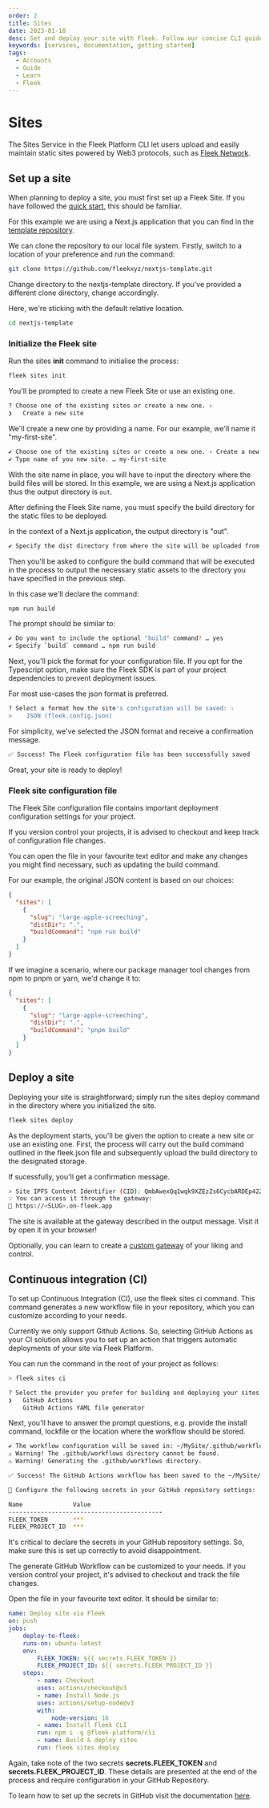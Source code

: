 ```yaml
---
order: 2
title: Sites
date: 2023-01-10
desc: Set and deploy your site with Fleek. Follow our concise CLI guide to create your site and leverage GitHub Actions to automate IPFS deployments through Continuous Integration.
keywords: [services, documentation, getting started]
tags:
  - Accounts
  - Guide
  - Learn
  - Fleek
---
```


# Sites

The Sites Service in the Fleek Platform CLI let users upload and easily maintain static sites powered by Web3 protocols, such as [Fleek Network](https://fleek.network).

## Set up a site

When planning to deploy a site, you must first set up a Fleek Site. If you have followed the [quick start](/docs/cli/), this should be familiar.

For this example we are using a Next.js application that you can find in the [template repository](https://github.com/fleek-tools/nextjs-boilerplate).

We can clone the repository to our local file system. Firstly, switch to a location of your preference and run the command:

```sh
git clone https://github.com/fleekxyz/nextjs-template.git
```

Change directory to the nextjs-template directory. If you've provided a different clone directory, change accordingly.

Here, we're sticking with the default relative location.

```sh
cd nextjs-template
```

### Initialize the Fleek site

Run the sites **init** command to initialise the process:

```sh
fleek sites init
```

You'll be prompted to create a new Fleek Site or use an existing one.

```sh
? Choose one of the existing sites or create a new one. ›
❯   Create a new site
```

We'll create a new one by providing a name. For our example, we'll name it "my-first-site".

```sh
✔ Choose one of the existing sites or create a new one. › Create a new site
✔ Type name of you new site. … my-first-site
```

With the site name in place, you will have to input the directory where the build files will be stored. In this example, we are using a Next.js application thus the output directory is `out`.

After defining the Fleek Site name, you must specify the build directory for the static files to be deployed.

In the context of a Next.js application, the output directory is "out".

```sh
✔ Specify the dist directory from where the site will be uploaded from > out
```

Then you'll be asked to configure the build command that will be executed in the process to output the necessary static assets to the directory you have specified in the previous step.

In this case we'll declare the command:

```sh
npm run build
```

The prompt should be similar to:

```sh
✔ Do you want to include the optional "build" command? … yes
✔ Specify `build` command … npm run build
```

Next, you'll pick the format for your configuration file. If you opt for the Typescript option, make sure the Fleek SDK is part of your project dependencies to prevent deployment issues.

For most use-cases the json format is preferred.

```sh
? Select a format how the site's configuration will be saved: ›
>    JSON (fleek.config.json)
```

For simplicity, we've selected the JSON format and receive a confirmation message.

```sh
✅ Success! The Fleek configuration file has been successfully saved
```

Great, your site is ready to deploy!

### Fleek site configuration file

The Fleek Site configuration file contains important deployment configuration settings for your project.

If you version control your projects, it is advised to checkout and keep track of configuration file changes.

You can open the file in your favourite text editor and make any changes you might find necessary, such as updating the build command.

For our example, the original JSON content is based on our choices:

```json
{
  "sites": [
    {
      "slug": "large-apple-screeching",
      "distDir": ".",
      "buildCommand": "npm run build"
    }
  ]
}
```

If we imagine a scenario, where our package manager tool changes from npm to pnpm or yarn, we'd change it to:

```json
{
  "sites": [
    {
      "slug": "large-apple-screeching",
      "distDir": ".",
      "buildCommand": "pnpm build"
    }
  ]
}
```

## Deploy a site

Deploying your site is straightforward; simply run the sites deploy command in the directory where you initialized the site.

```sh
fleek sites deploy
```

As the deployment starts, you'll be given the option to create a new site or use an existing one. First, the process will carry out the build command outlined in the fleek.json file and subsequently upload the build directory to the designated storage.

If sucessfully, you'll get a confirmation message.

```sh
> Site IPFS Content Identifier (CID): QmbAwexQq1wqk9XZEzZs6CycbARDEp42ZRg5tUHp1XW2RQ
💡 You can access it through the gateway:
🔗 https://<SLUG>.on-fleek.app
```

The site is available at the gateway described in the output message. Visit it by open it in your browser!

Optionally, you can learn to create a [custom gateway](/docs/cli/gateways/) of your liking and control.

## Continuous integration (CI)

To set up Continuous Integration (CI), use the fleek sites ci command. This command generates a new workflow file in your repository, which you can customize according to your needs.

Currently we only support Github Actions. So, selecting GitHub Actions as your CI solution allows you to set up an action that triggers automatic deployments of your site via Fleek Platform.

You can run the command in the root of your project as follows:

```sh
> fleek sites ci
```

```sh
? Select the provider you prefer for building and deploying your sites: ›
❯   GitHub Actions
    GitHub Actions YAML file generator
```

Next, you'll have to answer the prompt questions, e.g. provide the install command, lockfile or the location where the workflow should be stored.

```sh
✔ The workflow configuration will be saved in: ~/MySite/.github/workflows/fleek-deploy.yaml. Would you like to choose a different path? … no
⚠ Warning! The .github/workflows directory cannot be found.
⚠ Warning! Generating the .github/workflows directory.

✅ Success! The GitHub Actions workflow has been saved to the ~/MySite/.github/workflows/fleek-deploy.yaml file.

🤖 Configure the following secrets in your GitHub repository settings:

Name              Value
-------------------------------------------
FLEEK_TOKEN       ***
FLEEK_PROJECT_ID  ***
```

It's critical to declare the secrets in your GitHub repository settings. So, make sure this is set up correctly to avoid disappointment.

The generate GitHub Workflow can be customized to your needs. If you version control your project, it's advised to checkout and track the file changes.

Open the file in your favourite text editor. It should be similar to:

```yaml
name: Deploy site via Fleek
on: push
jobs:
    deploy-to-fleek:
    runs-on: ubuntu-latest
    env:
        FLEEK_TOKEN: ${{ secrets.FLEEK_TOKEN }}
        FLEEK_PROJECT_ID: ${{ secrets.FLEEK_PROJECT_ID }}
    steps:
        - name: Checkout
        uses: actions/checkout@v3
        - name: Install Node.js
        uses: actions/setup-node@v3
        with:
            node-version: 16
        - name: Install Fleek CLI
        run: npm i -g @fleek-platform/cli
        - name: Build & deploy sites
        run: fleek sites deploy
```

Again, take note of the two secrets **secrets.FLEEK_TOKEN** and **secrets.FLEEK_PROJECT_ID**. These details are presented at the end of the process and require configuration in your GitHub Repository.

To learn how to set up the secrets in GitHub visit the documentation [here](https://docs.github.com/en/actions/security-guides/using-secrets-in-github-actions).

